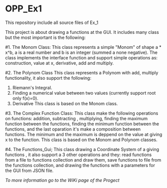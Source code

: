 # OPP_Ex1
This repository include all source files of Ex_1

This project is about drawing a functions at the GUI.
It includes many class but the most important is the following:

#1. The Monom Class:
This class represents a simple "Monom" of shape a * x^b, a is a real number and b is an integer (summed a none negative).
The class implements the interface function and support simple operations as: construction, value at x, derivative, add and multiply.

#2. The Polynom Class
This class represents a Polynom with add, multiply functionality, it also support the following:
1. Riemann's Integral.
2. Finding a numerical value between two values (currently support root only f(x)=0).
3. Derivative
This class is based on the Monom class.

#3. The Complex Function Class:
This class make the following operations on functions: addition, subtracting , multiplying, finding the maximum
function between the functions, finding the minimum function between the functions, and the last oparation it's make a composition between functions.
The minimum and the maximum is deppend on the value at giving x to the function.
This class is based on the Monom and Polynom classes.

#4. The Functions_Gui;
This class drawing a Coordinate System of a giving functions , it also support a 3 other 
operations and they: read functions from a file to functions collection and draw them, save functions to file
from the functions collection, and drawing the functions with a parameters for the GUI from JSON file.
 
*To more information go to the WiKi page of the Progect*
